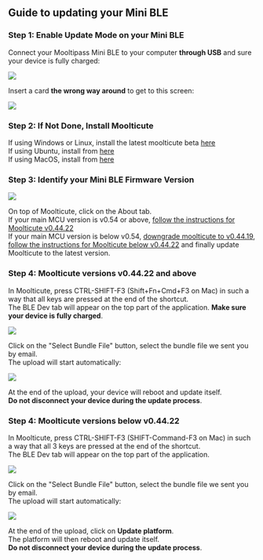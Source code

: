## [](#header-2)Guide to updating your Mini BLE  

### [](#header-3)Step 1: Enable Update Mode on your Mini BLE
Connect your Mooltipass Mini BLE to your computer **through USB** and sure your device is fully charged:  
  
![](https://github.com/mooltipass/minible/blob/gh-pages/images/rf_debug_guide/welcome_screen.png?raw=true)  
  
Insert a card **the wrong way around** to get to this screen:  
  
![](https://github.com/mooltipass/minible/blob/gh-pages/images/rf_debug_guide/invalid.png?raw=true)  
  
    
### [](#header-3)Step 2: If Not Done, Install Moolticute  
If using Windows or Linux, install the latest moolticute beta [here](https://betas.themooltipass.com)  
If using Ubuntu, install from [here](https://launchpad.net/~mooltipass/+archive/ubuntu/moolticute-beta)  
If using MacOS, install from [here](https://github.com/mooltipass/moolticute/releases)  
  
    
### [](#header-3)Step 3: Identify your Mini BLE Firmware Version

![](https://github.com/mooltipass/minible/blob/gh-pages/images/minible_update_guide/ble_about_tab_fw_version.png?raw=true)  

On top of Moolticute, click on the About tab.   
If your main MCU version is v0.54 or above, [follow the instructions for Moolticute v0.44.22](#step-4-moolticute-versions-v04422-and-above)  
If your main MCU version is below v0.54, [downgrade moolticute to v0.44.19](https://betas.themooltipass.com/v0.44.19-testing/), [follow the instructions for Moolticute below v0.44.22](#step-4-moolticute-versions-below-v04422) and finally update Moolticute to the latest version.  
  
    
### [](#header-3)Step 4: Moolticute versions v0.44.22 and above

In Moolticute, press CTRL-SHIFT-F3 (Shift+Fn+Cmd+F3 on Mac) in such a way that all keys are pressed at the end of the shortcut.  
The BLE Dev tab will appear on the top part of the application. **Make sure your device is fully charged**.  
  
![](https://github.com/mooltipass/minible/blob/gh-pages/images/minible_update_guide/ble_dev_tab_new_upload.png?raw=true)  
  
Click on the "Select Bundle File" button, select the bundle file we sent you by email.  
The upload will start automatically:  
  
![](https://github.com/mooltipass/minible/blob/gh-pages/images/minible_update_guide/firmware_file_update.png?raw=true)  
   
At the end of the upload, your device will reboot and update itself.  
**Do not disconnect your device during the update process**.  
  
  
### [](#header-3)Step 4: Moolticute versions below v0.44.22

In Moolticute, press CTRL-SHIFT-F3 (SHIFT-Command-F3 on Mac) in such a way that all 3 keys are pressed at the end of the shortcut.  
The BLE Dev tab will appear on the top part of the application. 
  
![](https://github.com/mooltipass/minible/blob/gh-pages/images/minible_update_guide/ble_dev_tab_upload_flash.png?raw=true)  
  
Click on the "Select Bundle File" button, select the bundle file we sent you by email.  
The upload will start automatically:  
  
![](https://github.com/mooltipass/minible/blob/gh-pages/images/minible_update_guide/firmware_file_update.png?raw=true)  
   
At the end of the upload, click on **Update platform**.  
The platform will then reboot and update itself.  
**Do not disconnect your device during the update process**.  
